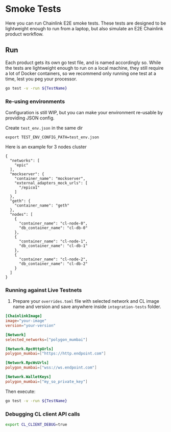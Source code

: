 # Smoke Tests

Here you can run Chainlink E2E smoke tests. These tests are designed to be lightweight enough to run from a laptop, but also simulate an E2E Chainlink product workflow.

## Run

Each product gets its own go test file, and is named accordingly so. While the tests are lightweight enough to run on a local machine, they still require a lot of Docker containers, so we recommend only running one test at a time, lest you peg your processor.

```sh
go test -v -run ${TestName}
```

### Re-using environments
Configuration is still WIP, but you can make your environment re-usable by providing JSON config.

Create `test_env.json` in the same dir
```
export TEST_ENV_CONFIG_PATH=test_env.json
```

Here is an example for 3 nodes cluster

```
{
  "networks": [
    "epic"
  ],
  "mockserver": {
    "container_name": "mockserver",
    "external_adapters_mock_urls": [
      "/epico1"
    ]
  },
  "geth": {
    "container_name": "geth"
  },
  "nodes": [
    {
      "container_name": "cl-node-0",
      "db_container_name": "cl-db-0"
    },
    {
      "container_name": "cl-node-1",
      "db_container_name": "cl-db-1"
    },
    {
      "container_name": "cl-node-2",
      "db_container_name": "cl-db-2"
    }
  ]
}
```

### Running against Live Testnets

1. Prepare your `overrides.toml` file with selected network and CL image name and version and save anywhere inside `integration-tests` folder.

```toml
[ChainlinkImage]
image="your-image"
version="your-version"

[Network]
selected_networks=["polygon_mumbai"]

[Network.RpcHttpUrls]
polygon_mumbai=["https://http.endpoint.com"]

[Network.RpcWsUrls]
polygon_mumbai=["wss://ws.endpoint.com"]

[Network.WalletKeys]
polygon_mumbai=["my_so_private_key"]
```

Then execute:

```bash
go test -v -run ${TestName}
```

### Debugging CL client API calls

```bash
export CL_CLIENT_DEBUG=true
```
